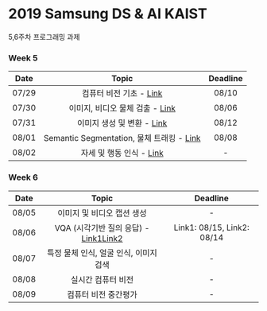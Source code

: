 # 2019 Samsung DS & AI KAIST

5,6주차 프로그래밍 과제


### Week 5
| Date | Topic | Deadline | 
|:-------:|:-------:|:------:|
|  07/29 |  컴퓨터 비전 기초 - [Link](https://github.com/Kangyeol-Kim/quiz_for_day29)  |   08/10    |
|  07/30 |  이미지, 비디오 물체 검출 - [Link](https://github.com/1Konny/object_detection_quiz/blob/master/quiz/quiz.ipynb)| 08/06  |       |
|  07/31 |  이미지 생성 및 변환  -   [Link](https://github.com/alohays/SAMSUNGxKAIST-AI)    | 08/12 |
|  08/01 |  Semantic Segmentation, 물체 트래킹 - [Link](https://github.com/1Konny/semantic-segmentation-quiz/blob/master/quiz.ipynb)  |   08/08    |
|  08/02 |  자세 및 행동 인식 - [Link](https://github.com/1Konny/pose-estimation-quiz)  |   -   |

### Week 6
| Date | Topic | Deadline | 
|:-------:|:-------:|:------:|
|  08/05 |  이미지 및 비디오 캡션 생성  |   -    |
|  08/06 |  VQA (시각기반 질의 응답) - [Link1](https://github.com/jin8/VQA-Tutorial-and-Quiz)[Link2](https://github.com/h19920918/quiz_for_day06) |    Link1: 08/15, Link2: 08/14    |  
|  08/07 |  특정 물체 인식, 얼굴 인식, 이미지  검색  |   -    |
|  08/08 |  실시간 컴퓨터 비전  |   -    |
|  08/09 |  컴퓨터 비전 중간평가	  |   -    |

